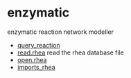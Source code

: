 # enzymatic

enzymatic reaction network modeller

+ [query_reaction](enzymatic/query_reaction.1) 
+ [read.rhea](enzymatic/read.rhea.1) read the rhea database file
+ [open.rhea](enzymatic/open.rhea.1) 
+ [imports_rhea](enzymatic/imports_rhea.1) 
